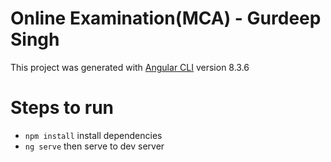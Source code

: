 # Online Examination(MCA) - Gurdeep Singh

This project was generated with [Angular CLI](https://github.com/angular/angular-cli) version 8.3.6

# Steps to run
  - `npm install` install dependencies
  - `ng serve` then serve to dev server
